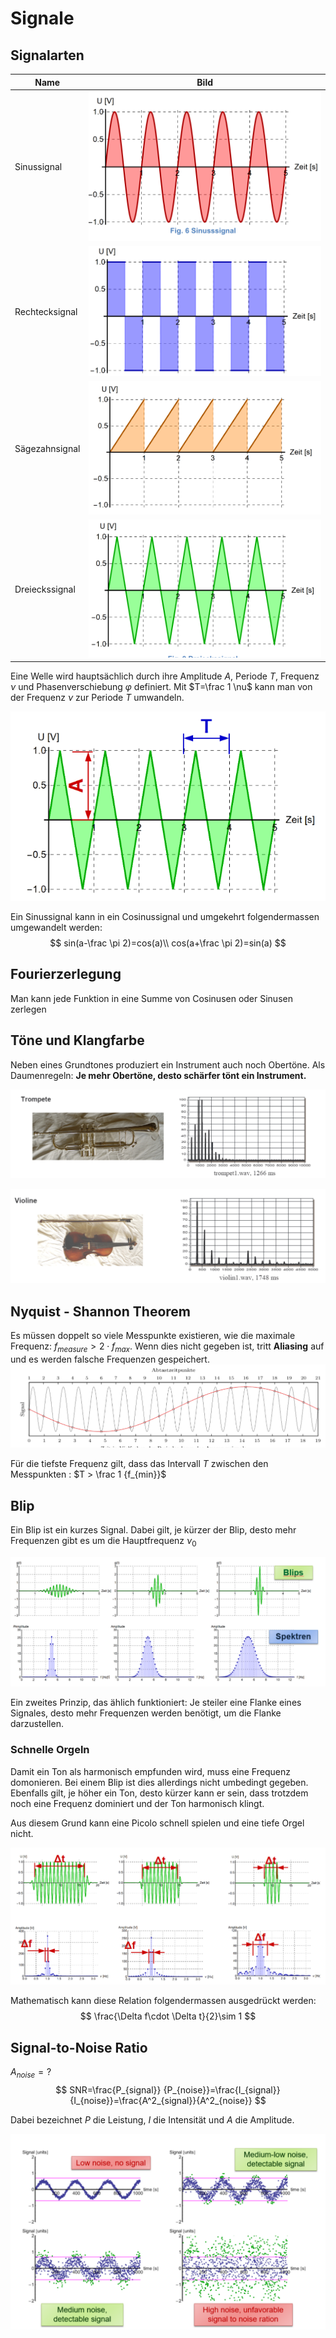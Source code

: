 # Signale

## Signalarten

| Name           | Bild                                                                                          |
| -------------- | --------------------------------------------------------------------------------------------- |
| Sinussignal    | <img src="res/image-20220104160724805.png" alt="image-20220104160724805" style="zoom:50%;" /> |
| Rechtecksignal | <img src="res/image-20220104160736803.png" alt="image-20220104160736803" style="zoom:50%;" /> |
| Sägezahnsignal | <img src="res/image-20220104160746033.png" alt="image-20220104160746033" style="zoom:50%;" /> |
| Dreieckssignal | <img src="res/image-20220104160754044.png" alt="image-20220104160754044" style="zoom:50%;" /> |

Eine Welle wird hauptsächlich durch ihre Amplitude $A$, Periode $T$, Frequenz $\nu$ und Phasenverschiebung $\varphi$ definiert. Mit $T=\frac 1 \nu$ kann man von der Frequenz $\nu$ zur Periode $T$ umwandeln.

![image-20220104160904801](res/image-20220104160904801.png)

Ein Sinussignal kann in ein Cosinussignal und umgekehrt folgendermassen umgewandelt werden:
$$
sin(a-\frac \pi 2)=cos(a)\\
cos(a+\frac \pi 2)=sin(a)
$$

## Fourierzerlegung

Man kann jede Funktion in eine Summe von Cosinusen oder Sinusen zerlegen

## Töne und Klangfarbe

Neben eines Grundtones produziert ein Instrument auch noch Obertöne. Als Daumenregeln: **Je mehr Obertöne, desto schärfer tönt ein Instrument.**

![image-20220104161639421](res/image-20220104161639421.png)

![image-20220104161650259](res/image-20220104161650259.png)

## Nyquist - Shannon Theorem

Es müssen doppelt so viele Messpunkte existieren, wie die maximale Frequenz: $f_{measure}>2\cdot f_{max}$. Wenn dies nicht gegeben ist, tritt **Aliasing** auf und es werden falsche Frequenzen gespeichert.![image-20220104162212052](res/image-20220104162212052.png)

Für die tiefste Frequenz gilt, dass das Intervall $T$ zwischen den Messpunkten : $T > \frac 1 {f_{min}}$

## Blip

Ein Blip ist ein kurzes Signal. Dabei gilt, je kürzer der Blip, desto mehr Frequenzen gibt es um die Hauptfrequenz $\nu_0$

![image-20220104163122323](res/image-20220104163122323.png)

Ein zweites Prinzip, das ählich funktioniert: Je steiler eine Flanke eines Signales, desto mehr Frequenzen werden benötigt, um die Flanke darzustellen.

### Schnelle Orgeln

Damit ein Ton als harmonisch empfunden wird, muss eine Frequenz domonieren. Bei einem Blip ist dies allerdings nicht umbedingt gegeben. Ebenfalls gilt, je höher ein Ton, desto kürzer kann er sein, dass trotzdem noch eine Frequenz dominiert und der Ton harmonisch klingt. 

Aus diesem Grund kann eine Picolo schnell spielen und eine tiefe Orgel nicht.

![image-20220104163715258](res/image-20220104163715258.png)

Mathematisch kann diese Relation folgendermassen ausgedrückt werden: 
$$
\frac{\Delta f\cdot \Delta t}{2}\sim 1
$$

## Signal-to-Noise Ratio

$A_{noise}=?$
$$
SNR=\frac{P_{signal}} {P_{noise}}=\frac{I_{signal}} {I_{noise}}=\frac{A^2_{signal}}{A^2_{noise}}
$$

Dabei bezeichnet $P$ die Leistung, $I$ die Intensität und $A$ die Amplitude.

![image-20220104163929991](res/image-20220104163929991.png)